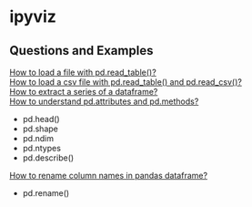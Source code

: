# ipyviz

## Questions and Examples

[How to load a file with pd.read_table()?](http://localhost:8888/notebooks/scripts/Load%20file%20with%20pd.read_table.ipynb)    
[How to load a csv file with pd.read_table() and pd.read_csv()?](http://localhost:8888/notebooks/scripts/How%20to%20load%20a%20csv%20file%20with%20pd.read_table%20and%20pd.read_csv%3F.ipynb)    
[How to extract a series of a dataframe?](http://localhost:8888/notebooks/scripts/How%20to%20access%20a%20series%20of%20a%20dataframe%20with%20dot%20and%20brackets%20with%20strings%3F.ipynb)    
[How to understand pd.attributes and pd.methods?](http://localhost:8888/notebooks/scripts/How%20to%20use%20pd.head%2C%20pd.shape%2C%20pd.ndim%2C%20pd.describe%2C%20pd.ntypes.ipynb)   
- pd.head()
- pd.shape
- pd.ndim  
- pd.ntypes
- pd.describe()   

[How to rename column names in pandas dataframe?](http://localhost:8888/notebooks/scripts/How%20to%20rename%20column%20names%20in%20pandas%20dataframe.ipynb)     
- pd.rename()   
